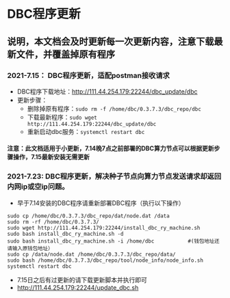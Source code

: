 # DBC程序更新

## 说明，本文档会及时更新每一次更新内容，注意下载最新文件，并覆盖掉原有程序

### 2021-7.15： DBC程序更新，适配postman接收请求
  + DBC程序下载地址：http://111.44.254.179:22244/dbc_update/dbc
+ 更新步骤：
  + 删除掉原有程序：`sudo rm -f /home/dbc/0.3.7.3/dbc_repo/dbc`
  + 下载最新程序：`sudo wget http://111.44.254.179:22244/dbc_update/dbc`
  + 重新启动dbc服务：`systemctl restart dbc`

#### 注意：此文档适用于小更新，7.14晚7点之前部署的DBC算力节点可以根据更新步骤操作，7.15最新安装无需更新

### 2021-7.23: DBC程序更新，解决种子节点向算力节点发送请求却返回内网ip或空ip问题。
+ 早于7.14安装的DBC程序请重新部署DBC程序（执行以下操作）
```shell
sudo cp /home/dbc/0.3.7.3/dbc_repo/dat/node.dat /data
sudo rm -rf /home/dbc/0.3.7.3/
sudo wget http://111.44.254.179:22244/install_dbc_ry_machine.sh
sudo bash install_dbc_ry_machine.sh -d
sudo bash install_dbc_ry_machine.sh -i /home/dbc           #(钱包地址还请输入原钱包地址）
sudo cp /data/node.dat /home/dbc/0.3.7.3/dbc_repo/data/
sudo bash /home/dbc/0.3.7.3/dbc_repo/tool/node_info/node_info.sh
systemctl restart dbc
```
+ 7.15日之后有过更新的请下载更新脚本并执行即可
+ http://111.44.254.179:22244/update_dbc.sh

